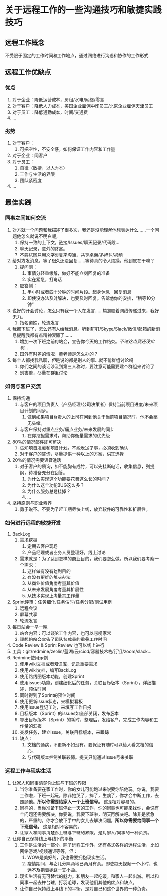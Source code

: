 # 关于远程工作的一些沟通技巧和敏捷实践技巧
## 远程工作概念
不受限于固定的工作时间和工作地点，通过网络进行沟通和协作的工作形式

## 远程工作优缺点
### 优点
  1. 对于企业：降低运营成本，房租/水电/网络/零食
  2. 对于客户：降低人力成本，美国企业雇佣中印员工/北京企业雇佣天津员工
  3. 对于员工：降低通勤成本，时间/交通费
  4. ...
### 劣势
1. 对于客户：
   1. 可把空性，不安全感。如何保证工作内容和工作量
2. 对于企业：同客户
3. 对于员工：
   1. 自律（敏捷，以人为本）
   2. 工作与生活的界限
   3. 团队紧密度
4. ...

## 最佳实践

### 同事之间如何交流
1. 对方就一个问题和我描述了很多次，我还是没能理解他想表达什么……一个问题他怎么就说不明白呢。
   1. 保持一致的上下文。链接/Issues/聊天记录/代码段...
   2. 聊天记录，意外的财富。
   3. 不要试图只用文字消息来沟通。共享桌面/多媒体/视频...
2. 给对方发消息，等了很久还没回复……等待真的令人烦躁，他到底在干嘛？
   1. 提问测：
      1. 事情分轻重缓解，做好不能立刻回复的准备
      2. 实在紧急，打电话
   2. 应答侧：
      1. 半小时或者四十分钟的时间片段。起身休息，回复消息
      2. 即使没办法及时解决，也要及时回复。告诉他你的安排，“稍等10分钟”
3. 说好的开会讨论，怎么只有我一个人在发言……尴尬顺着网线传递过来，我好无力。
   1. 指名道姓，轮流发言
4. 我都下班了，怎么还有人给我消息。听到钉钉/Skype/Slack/微信/邮箱的新消息提醒我都有点精神衰弱了……
   1. 增加一次下班之前的站会，宣告你今天的工作结束。_不过这点我还没实现..._
   2. 国外有时差的情况，董老师是怎么办的？
5. 每个人都找我私聊，但是说的都是别人的事...就不能群组讨论吗
   1. 你们之间的谈话涉及到第三人称时，要注意可能需要建个群组来讨论了
   2. 别害羞，尽量在群里讨论

### 如何与客户交流
1. 保持沟通
   1. 与客户的项目负责人（产品经理/公司决策者）保持当前项目进度/未来项目计划的同步。
      1. 做到如果项目负责人的上司在问到他关于当前项目情况时，他不会毫无头绪。
   2. 与客户保持对重点业务/痛点业务/未来发展的同步
      1. 在你挖掘需求时，帮助你衡量需求的优先级
2. 80%的情况邮件即可解决
   1. 告知项目进度和项目计划。不能发送了事，必须收到确认
   2. 对于客户的咨询，尽量提供一种以上的方案，供其选择
3. 20%的情况需要语音通话
   1. 对于客户的质询，如不能胸有成竹，可以先挂断电话，收集信息，列提纲，待准备充分在回答。
      1.   为什么实现这个功能要花费这么长的时间？
      2.   为什么这个功能BUG这么多？
      3.   为什么服务总是挂掉？
      4.   ...   
4. 坚持原则与职业素养
   1. 勇于说不。不要为了赶工期尽快上线，放弃软件的可靠性和扩展性。

### 如何进行远程的敏捷开发
1. BackLog
   1. 需求挖掘
      1. 定期去客户现场
      2. 产品经理或者业务人员整理好，线上讨论
   2. 需求就是：为了达到怎样的商业目的，我们要怎么做。所以我们要考察一个需求：
      1. 这样做有没有达到目的
      2. 有没有更好的解决办法
      3. 从商业价值角度考量其价值
      4. 从未来发展角度考量其扩展性
      5. 从技术实现上考量其工作量
3. Sprint评审：任务细化/任务估时/任务分配/测试用例
   1. 远程会议
   2. 屏幕共享
   3. 轮流发言
4. 每日站会一早一晚
   1. 站会内容：可以谈论工作内容，也可以唠唠家常
   2. 理想的站会宣告了团队各成员的重叠工作时间
5. Code Review & Sprint Review 也可以线上进行
6. 工具：git/redmine/zeplin/蓝湖/云/cicd/容器技术栈/钉钉/zoom/slack...
7. Redmine使用示例
   1. 使用wiki文档或者知识库，记录重要需求
   2. 使用wiki文档，编写BackLog
   3. 使用路线图版本功能，创建Sprint
   4. 使用issues功能，创建细化后的任务，关联目标版本（Sprint），详细描述，预估时间
   5. 同时得到了Sprint的预估时间
   6. 使用更新issue状态，来模拟看板
   7. 使用issue登记工时，来填写工作日报
   8. 目标版本（Sprint）的issues如全部关闭，发布版本
   9. 导出目标版本（Sprint）的耗时，整理后，发给客户，完成工作内容和工作量的汇报
   10. 突发任务，建立issue，关联目标版本，来跟踪
   11. 缺点：
       1.  文档的通病，不更新不如没有。要保证有随时可以给人看文档的信心。
       2.  与代码版本控制关联较弱。提交只能通过issue号来关联

### 远程工作与现实生活
1. 让家人和同事清楚你上班与下班的界限
   1. 当你准备要在家工作时，你的女儿可能跑过来说要你陪他玩。你说，我要工作啦，下班一起玩。除非她哭了，摔了，生病了，你才会中断工作，去照顾他。**所以你需要给家人一个上班信号。** 这是相对容易的。
   2. 同样的，当你准备下班停止一天的工作，你的同事也可能来找你，会说有个问题还需要解决。你要说，我要下班啦，明天再解决吧。除非是紧急的，严重的，你才会放下手中的女儿去解决问题。**所以你需要给同事一个下班信号。** 这是相对不容易的。
   3. 让家人和同事清楚你上班与下班的界限，是对家人/同事的一种负责。
2. 让你自己保持线上与线下的平衡
   1. 工作是生活的一部分。除了远程工作外，还有各式各样的远程生活，比如网络游戏/视频通话等等，但：
      1. WOW是美好的，我也需要拥抱现实生活。
      2. 疫情期间，与女儿分隔两地已两月有余。即使每天视频一个小时，也远不及抱着她跳一支小曲。
   2. 现实生活有无可替代的魅力。和朋友一起吃饭，和家人一起出游。所以和同事一起去杵台球，打羽毛球，发现他们其他的优点和缺点。
   3. 让你自己保持线上与线下的平衡，是对自己和这个世界的一种负责。
